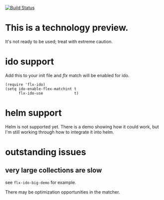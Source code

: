 [![Build Status](https://travis-ci.org/lewang/flx.png)](http://travis-ci.org/lewang/flx)

# This is a technology preview.

It's not ready to be used; treat with extreme caution.

# ido support

Add this to your init file and *flx* match will be enabled for ido.

    (require 'flx-ido)
    (setq ido-enable-flex-matchint t
          flx-ido-use              t)



# helm support

Helm is not supported yet.  There is a demo showing how it could work, but I'm
still working through how to integrate it into helm.

# outstanding issues

## very large collections are slow

see `flx-ido-big-demo` for example.

There may be optimization opportunities in the matcher.